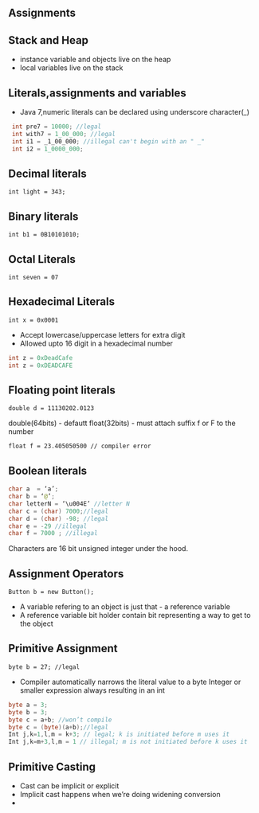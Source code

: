 Assignments
---

Stack and Heap
---
- instance variable and objects live on the heap
- local variables live on the stack

Literals,assignments and variables
---
- Java 7,numeric literals can be declared using underscore character(_) 

```java
 int pre7 = 10000; //legal
 int with7 = 1_00_000; //legal
 int i1 = _1_00_000; //illegal can't begin with an " _"
 int i2 = 1_0000_000; 
```       
Decimal literals
---
`int light = 343;`

Binary literals
---
`int b1 = 0B10101010;`

Octal Literals
---
`int seven = 07` 

Hexadecimal Literals
---
`int x = 0x0001`

- Accept lowercase/uppercase letters for extra digit
- Allowed upto 16 digit in a hexadecimal number

```java
int z = 0xDeadCafe
int z = 0xDEADCAFE
```

Floating point literals
---
`double d = 11130202.0123`

double(64bits)  - defautt
float(32bits) - must attach suffix f or F to the number

`float f = 23.405050500 // compiler error`

Boolean literals
---

```java
char a  = ‘a’;
char b = ‘@’;
char letterN = ‘\u004E’ //letter N
char c = (char) 7000;//legal
char d = (char) -98; //legal
char e = -29 //illegal
char f = 7000 ; //illegal
```
Characters are 16 bit unsigned integer under the hood.

Assignment Operators
---
`Button b = new Button();`
- A variable refering to an object is just that  - a reference variable
- A reference variable bit holder contain bit representing a way to get to the object

Primitive Assignment
---
```byte b = 27; //legal```
- Compiler automatically narrows the literal value to a byte
Integer or smaller expression always resulting in an int

```java
byte a = 3;
byte b = 3;
byte c = a+b; //won’t compile
byte c = (byte)(a+b);//legal
Int j,k=1,l,m = k+3; // legal; k is initiated before m uses it
Int j,k=m+3,l,m = 1 // illegal; m is not initiated before k uses it
```
Primitive Casting
---
- Cast can be implicit or explicit
- Implicit cast happens when we’re doing widening conversion
 - 



